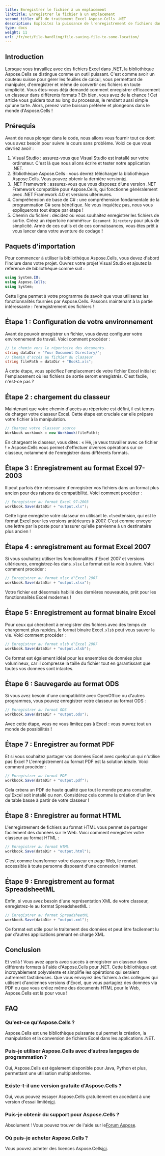 ```yaml
---
title: Enregistrer le fichier à un emplacement
linktitle: Enregistrer le fichier à un emplacement
second_title: API de traitement Excel Aspose.Cells .NET
description: Exploitez la puissance de l'enregistrement de fichiers dans .NET à l'aide d'Aspose.Cells. Apprenez à enregistrer des fichiers Excel dans plusieurs formats sans effort.
type: docs
weight: 11
url: /fr/net/file-handling/file-saving-file-to-some-location/
---
```

## Introduction
Lorsque vous travaillez avec des fichiers Excel dans .NET, la bibliothèque Aspose.Cells se distingue comme un outil puissant. C'est comme avoir un couteau suisse pour gérer les feuilles de calcul, vous permettant de manipuler, d'enregistrer et même de convertir ces fichiers en toute simplicité. Vous êtes-vous déjà demandé comment enregistrer efficacement un classeur dans différents formats ? Eh bien, vous avez de la chance ! Cet article vous guidera tout au long du processus, le rendant aussi simple qu'une tarte. Alors, prenez votre boisson préférée et plongeons dans le monde d'Aspose.Cells !
## Prérequis
Avant de nous plonger dans le code, nous allons vous fournir tout ce dont vous avez besoin pour suivre le cours sans problème. Voici ce que vous devriez avoir :
1. Visual Studio : assurez-vous que Visual Studio est installé sur votre ordinateur. C'est là que nous allons écrire et tester notre application .NET.
2. Bibliothèque Aspose.Cells : vous devrez télécharger la bibliothèque Aspose.Cells. Vous pouvez obtenir la dernière version[ici](https://releases.aspose.com/cells/net/).
3. .NET Framework : assurez-vous que vous disposez d’une version .NET Framework compatible pour Aspose.Cells, qui fonctionne généralement avec .NET Framework 4.0 et versions ultérieures.
4. Compréhension de base de C# : une compréhension fondamentale de la programmation C# sera bénéfique. Ne vous inquiétez pas, nous vous expliquerons tout étape par étape !
5.  Chemin du fichier : décidez où vous souhaitez enregistrer les fichiers de sortie. Créez un répertoire nommé`Your Document Directory` pour plus de simplicité.
Armé de ces outils et de ces connaissances, vous êtes prêt à vous lancer dans votre aventure de codage !
## Paquets d'importation
Pour commencer à utiliser la bibliothèque Aspose.Cells, vous devez d'abord l'inclure dans votre projet. Ouvrez votre projet Visual Studio et ajoutez la référence de bibliothèque comme suit :
```csharp
using System.IO;
using Aspose.Cells;
using System;
```
Cette ligne permet à votre programme de savoir que vous utiliserez les fonctionnalités fournies par Aspose.Cells. Passons maintenant à la partie intéressante : l'enregistrement des fichiers !
## Étape 1 : Configuration de votre environnement
Avant de pouvoir enregistrer un fichier, vous devez configurer votre environnement de travail. Voici comment procéder :
```csharp
// Le chemin vers le répertoire des documents.
string dataDir = "Your Document Directory/";
// Chemin d'accès au fichier du classeur
string filePath = dataDir + "Book1.xls";
```
À cette étape, vous spécifiez l'emplacement de votre fichier Excel initial et l'emplacement où les fichiers de sortie seront enregistrés. C'est facile, n'est-ce pas ?
## Étape 2 : chargement du classeur
Maintenant que votre chemin d'accès au répertoire est défini, il est temps de charger votre classeur Excel. Cette étape est cruciale car elle prépare votre fichier à la manipulation.
```csharp
// Chargez votre classeur source
Workbook workbook = new Workbook(filePath);
```
En chargeant le classeur, vous dites : « Hé, je veux travailler avec ce fichier ! » Aspose.Cells vous permet d'effectuer diverses opérations sur ce classeur, notamment de l'enregistrer dans différents formats.
## Étape 3 : Enregistrement au format Excel 97-2003
Il peut parfois être nécessaire d'enregistrer vos fichiers dans un format plus ancien pour des raisons de compatibilité. Voici comment procéder :
```csharp
// Enregistrer au format Excel 97–2003
workbook.Save(dataDir + "output.xls");
```
 Cette ligne enregistre votre classeur en utilisant le`.xls`extension, qui est le format Excel pour les versions antérieures à 2007. C'est comme envoyer une lettre par la poste pour s'assurer qu'elle parvienne à un destinataire plus ancien !
## Étape 4 : enregistrement au format Excel 2007
 Si vous souhaitez utiliser les fonctionnalités d'Excel 2007 et versions ultérieures, enregistrez-les dans`.xlsx` Le format est la voie à suivre. Voici comment procéder :
```csharp
// Enregistrer au format xlsx d'Excel 2007
workbook.Save(dataDir + "output.xlsx");
```
Votre fichier est désormais habillé des dernières nouveautés, prêt pour les fonctionnalités Excel modernes ! 
## Étape 5 : Enregistrement au format binaire Excel
 Pour ceux qui cherchent à enregistrer des fichiers avec des temps de chargement plus rapides, le format binaire Excel`.xlsb` peut vous sauver la vie. Voici comment procéder :
```csharp
// Enregistrer au format xlsb d'Excel 2007
workbook.Save(dataDir + "output.xlsb");
```
Ce format est également idéal pour les ensembles de données plus volumineux, car il compresse la taille du fichier tout en garantissant que toutes vos données sont intactes. 
## Étape 6 : Sauvegarde au format ODS
Si vous avez besoin d'une compatibilité avec OpenOffice ou d'autres programmes, vous pouvez enregistrer votre classeur au format ODS :
```csharp
// Enregistrer au format ODS
workbook.Save(dataDir + "output.ods");
```
Avec cette étape, vous ne vous limitez pas à Excel : vous ouvrez tout un monde de possibilités !
## Étape 7 : Enregistrer au format PDF
Et si vous souhaitez partager vos données Excel avec quelqu'un qui n'utilise pas Excel ? L'enregistrement au format PDF est la solution idéale. Voici comment procéder :
```csharp
// Enregistrer au format PDF
workbook.Save(dataDir + "output.pdf");
```
Cela créera un PDF de haute qualité que tout le monde pourra consulter, qu'Excel soit installé ou non. Considérez cela comme la création d'un livre de table basse à partir de votre classeur !
## Étape 8 : Enregistrer au format HTML
L'enregistrement de fichiers au format HTML vous permet de partager facilement des données sur le Web. Voici comment enregistrer votre classeur au format HTML :
```csharp
// Enregistrer au format HTML
workbook.Save(dataDir + "output.html");
```
C'est comme transformer votre classeur en page Web, le rendant accessible à toute personne disposant d'une connexion Internet.
## Étape 9 : Enregistrement au format SpreadsheetML
Enfin, si vous avez besoin d'une représentation XML de votre classeur, enregistrez-le au format SpreadsheetML :
```csharp
// Enregistrer au format SpreadsheetML
workbook.Save(dataDir + "output.xml");
```
Ce format est utile pour le traitement des données et peut être facilement lu par d'autres applications prenant en charge XML.
## Conclusion
Et voilà ! Vous avez appris avec succès à enregistrer un classeur dans différents formats à l'aide d'Aspose.Cells pour .NET. Cette bibliothèque est incroyablement polyvalente et simplifie les opérations qui seraient autrement fastidieuses. Que vous envoyiez des fichiers à des collègues qui utilisent d'anciennes versions d'Excel, que vous partagiez des données via PDF ou que vous créiez même des documents HTML pour le Web, Aspose.Cells est là pour vous !
## FAQ
### Qu'est-ce qu'Aspose.Cells ?
Aspose.Cells est une bibliothèque puissante qui permet la création, la manipulation et la conversion de fichiers Excel dans les applications .NET.
### Puis-je utiliser Aspose.Cells avec d’autres langages de programmation ?
Oui, Aspose.Cells est également disponible pour Java, Python et plus, permettant une utilisation multiplateforme.
### Existe-t-il une version gratuite d'Aspose.Cells ?
 Oui, vous pouvez essayer Aspose.Cells gratuitement en accédant à une version d'essai limitée[ici](https://releases.aspose.com/).
### Puis-je obtenir du support pour Aspose.Cells ?
 Absolument ! Vous pouvez trouver de l'aide sur le[Forum Aspose](https://forum.aspose.com/c/cells/9).
### Où puis-je acheter Aspose.Cells ?
 Vous pouvez acheter des licences Aspose.Cells[ici](https://purchase.aspose.com/buy).
